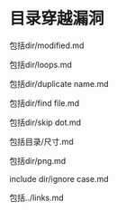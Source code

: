 # 目录穿越漏洞

包括dir/modified.md

包括dir/loops.md

包括dir/duplicate name.md

包括dir/find file.md

包括dir/skip dot.md

包括目录/尺寸.md

包括dir/png.md

include dir/ignore case.md

包括../links.md
